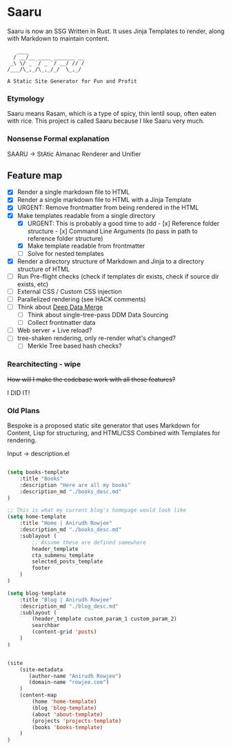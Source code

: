 # Saaru
Saaru is now an SSG Written in Rust. It uses Jinja Templates to render, along with Markdown to maintain content.

```
   ____
  / __/__ ____ _______ __
 _\ \/ _ `/ _ `/ __/ // /
/___/\_,_/\_,_/_/  \_,_/

A Static Site Generator for Fun and Profit
```

### Etymology
Saaru means Rasam, which is a type of spicy, thin lentil soup, often eaten with rice. This project is called Saaru because I like Saaru very much.

### Nonsense Formal explanation
SAARU -> StAtic Almanac Renderer and Unifier

## Feature map
- [x] Render a single markdown file to HTML
- [x] Render a single markdown file to HTML with a Jinja Template
- [x] URGENT: Remove frontmatter from being rendered in the HTML
- [x] Make templates readable from a single directory
  - [x] URGENT: This is probably a good time to add
        - [x] Reference folder structure
        - [x] Command Line Arguments (to pass in path to reference folder structure)
  - [x] Make template readable from frontmatter
  - [ ] Solve for nested templates
- [x] Render a directory structure of Markdown and Jinja to a directory structure of HTML
- [ ] Run Pre-flight checks (check if templates dir exists, check if source dir exists, etc)
- [ ] External CSS / Custom CSS injection
- [ ] Parallelized rendering (see HACK comments)
- [ ] Think about [Deep Data Merge](https://www.11ty.dev/docs/data/)
    - [ ] Think about single-tree-pass DDM Data Sourcing
    - [ ] Collect frontmatter data
- [ ] Web server + Live reload?
- [ ] tree-shaken rendering, only re-render what's changed?
    - [ ] Merkle Tree based hash checks?

### Rearchitecting - wipe
~~How will I make the codebase work with all these features?~~


I DID IT!




### Old Plans

Bespoke is a proposed static site generator that uses Markdown for Content, Lisp for structuring, and HTML/CSS Combined with Templates for rendering.

Input -> description.el

```lisp

(setq books-template
    :title "Books"
    :description "Here are all my books"
    :description_md "./books_desc.md"
)

;; This is what my current blog's homepage would look like
(setq home-template
    :title "Home | Anirudh Rowjee"
    :description_md "./books_desc.md"
    :sublayout (
        ;; Assume these are defined somewhere
        header_template
        cta_submenu_template
        selected_posts_template
        footer
    )
)

(setq blog-template
    :title "Blog | Anirudh Rowjee"
    :description_md "./blog_desc.md"
    :sublayout (
        (header_template custom_param_1 custom_param_2)
        searchbar
        (content-grid 'posts)
    )
)


(site
    (site-metadata
       (author-name "Anirudh Rowjee")
       (domain-name "rowjee.com")
    )
    (content-map
        (home 'home-template)
        (blog 'blog-template)
        (about 'about-template)
        (projects 'projects-template)
        (books 'books-template)
    )
)
```
